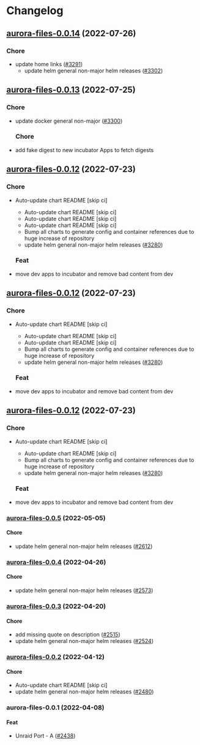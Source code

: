 # Changelog



## [aurora-files-0.0.14](https://github.com/truecharts/apps/compare/aurora-files-0.0.13...aurora-files-0.0.14) (2022-07-26)

### Chore

- update home links ([#3291](https://github.com/truecharts/apps/issues/3291))
  - update helm general non-major helm releases ([#3302](https://github.com/truecharts/apps/issues/3302))




## [aurora-files-0.0.13](https://github.com/truecharts/apps/compare/aurora-files-0.0.12...aurora-files-0.0.13) (2022-07-25)

### Chore

- update docker general non-major ([#3300](https://github.com/truecharts/apps/issues/3300))

  ### Chore

- add fake digest to new incubator Apps to fetch digests




## [aurora-files-0.0.12](https://github.com/truecharts/apps/compare/aurora-files-0.0.11...aurora-files-0.0.12) (2022-07-23)

### Chore

- Auto-update chart README [skip ci]
  - Auto-update chart README [skip ci]
  - Auto-update chart README [skip ci]
  - Auto-update chart README [skip ci]
  - Bump all charts to generate config and container references due to huge increase of repository
  - update helm general non-major helm releases ([#3280](https://github.com/truecharts/apps/issues/3280))

  ### Feat

- move dev apps to incubator and remove bad content from dev




## [aurora-files-0.0.12](https://github.com/truecharts/apps/compare/aurora-files-0.0.11...aurora-files-0.0.12) (2022-07-23)

### Chore

- Auto-update chart README [skip ci]
  - Auto-update chart README [skip ci]
  - Auto-update chart README [skip ci]
  - Bump all charts to generate config and container references due to huge increase of repository
  - update helm general non-major helm releases ([#3280](https://github.com/truecharts/apps/issues/3280))

  ### Feat

- move dev apps to incubator and remove bad content from dev




## [aurora-files-0.0.12](https://github.com/truecharts/apps/compare/aurora-files-0.0.11...aurora-files-0.0.12) (2022-07-23)

### Chore

- Auto-update chart README [skip ci]
  - Auto-update chart README [skip ci]
  - Bump all charts to generate config and container references due to huge increase of repository
  - update helm general non-major helm releases ([#3280](https://github.com/truecharts/apps/issues/3280))

  ### Feat

- move dev apps to incubator and remove bad content from dev







<a name="aurora-files-0.0.5"></a>
### [aurora-files-0.0.5](https://github.com/truecharts/apps/compare/aurora-files-0.0.4...aurora-files-0.0.5) (2022-05-05)

#### Chore

* update helm general non-major helm releases ([#2612](https://github.com/truecharts/apps/issues/2612))



<a name="aurora-files-0.0.4"></a>
### [aurora-files-0.0.4](https://github.com/truecharts/apps/compare/aurora-files-0.0.3...aurora-files-0.0.4) (2022-04-26)

#### Chore

* update helm general non-major helm releases ([#2573](https://github.com/truecharts/apps/issues/2573))



<a name="aurora-files-0.0.3"></a>
### [aurora-files-0.0.3](https://github.com/truecharts/apps/compare/aurora-files-0.0.2...aurora-files-0.0.3) (2022-04-20)

#### Chore

* add missing quote on description ([#2515](https://github.com/truecharts/apps/issues/2515))
* update helm general non-major helm releases ([#2524](https://github.com/truecharts/apps/issues/2524))



<a name="aurora-files-0.0.2"></a>
### [aurora-files-0.0.2](https://github.com/truecharts/apps/compare/aurora-files-0.0.1...aurora-files-0.0.2) (2022-04-12)

#### Chore

* Auto-update chart README [skip ci]
* update helm general non-major helm releases ([#2480](https://github.com/truecharts/apps/issues/2480))



<a name="aurora-files-0.0.1"></a>
### aurora-files-0.0.1 (2022-04-08)

#### Feat

* Unraid Port - A ([#2438](https://github.com/truecharts/apps/issues/2438))

